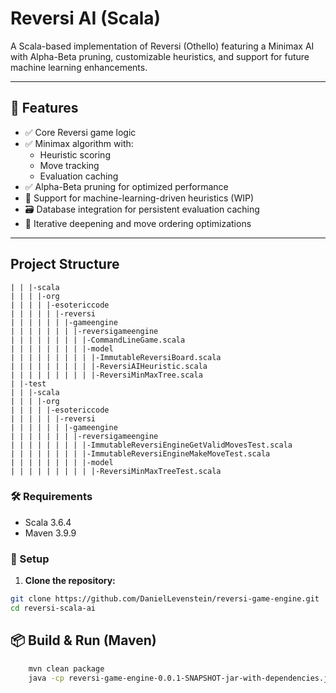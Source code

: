 # Reversi AI (Scala)

A Scala-based implementation of Reversi (Othello) featuring a Minimax AI with Alpha-Beta pruning, customizable heuristics, and support for future machine learning enhancements.

---

## 🚀 Features

- ✅ Core Reversi game logic
- ✅ Minimax algorithm with:
    - Heuristic scoring
    - Move tracking
    - Evaluation caching
- ✅ Alpha-Beta pruning for optimized performance
- 🧠 Support for machine-learning-driven heuristics (WIP)
- 🗃️ Database integration for persistent evaluation caching
- 🔄 Iterative deepening and move ordering optimizations

---

## Project Structure
```text
| | |-scala
| | | |-org
| | | | |-esotericcode
| | | | | |-reversi
| | | | | | |-gameengine
| | | | | | | |-reversigameengine
| | | | | | | | |-CommandLineGame.scala
| | | | | | | | |-model
| | | | | | | | | |-ImmutableReversiBoard.scala
| | | | | | | | | |-ReversiAIHeuristic.scala
| | | | | | | | | |-ReversiMinMaxTree.scala
| |-test
| | |-scala
| | | |-org
| | | | |-esotericcode
| | | | | |-reversi
| | | | | | |-gameengine
| | | | | | | |-reversigameengine
| | | | | | | | |-ImmutableReversiEngineGetValidMovesTest.scala
| | | | | | | | |-ImmutableReversiEngineMakeMoveTest.scala
| | | | | | | | |-model
| | | | | | | | | |-ReversiMinMaxTreeTest.scala
```

### 🛠 Requirements

- Scala 3.6.4
- Maven 3.9.9

### 🔧 Setup

1. **Clone the repository:**

```bash
git clone https://github.com/DanielLevenstein/reversi-game-engine.git
cd reversi-scala-ai
```

## 📦 Build & Run (Maven)
```bash
    mvn clean package
    java -cp reversi-game-engine-0.0.1-SNAPSHOT-jar-with-dependencies.jar org.esotericcode.reversi.gameengine.reversigameengine.CommandLineGame --ai-player O 
```

